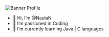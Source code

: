 ![Banner Profile](https://eapi.pcloud.com/getpubthumb?code=XZncd0Z7XdcnA9yc54RdH5VX8AnE80DFJrX&linkpassword=undefined&size=1599x305&crop=0&type=auto)
- 👋 Hi, I’m @NaulaN
- 👀 I’m passioned in Coding
- 🌱 I’m currently learning Java | C languages
